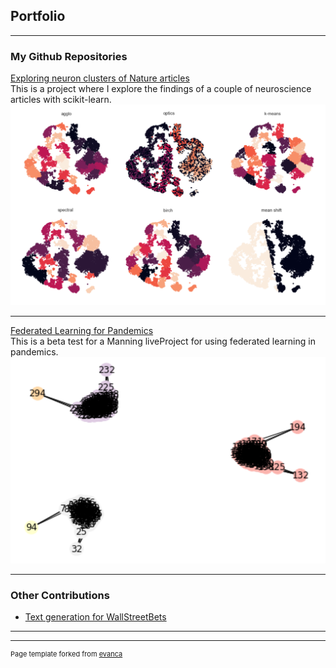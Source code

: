 ## Portfolio

---

### My Github Repositories 

[Exploring neuron clusters of Nature articles](https://github.com/RyokoNod/Clustering_Neurons)<br>
This is a project where I explore the findings of a couple of neuroscience articles with scikit-learn.
<img src="images/cluster-neurons-visual.png?raw=true"/>

---
[Federated Learning for Pandemics](https://github.com/RyokoNod/federated-liveproject)<br>
This is a beta test for a Manning liveProject for using federated learning in pandemics.
<img src="images/final_graph.png?raw=true"/>

---

### Other Contributions

- [Text generation for WallStreetBets](https://github.com/Usin2705/RetardBot)

---




---
<p style="font-size:11px">Page template forked from <a href="https://github.com/evanca/quick-portfolio">evanca</a></p>
<!-- Remove above link if you don't want to attibute -->
